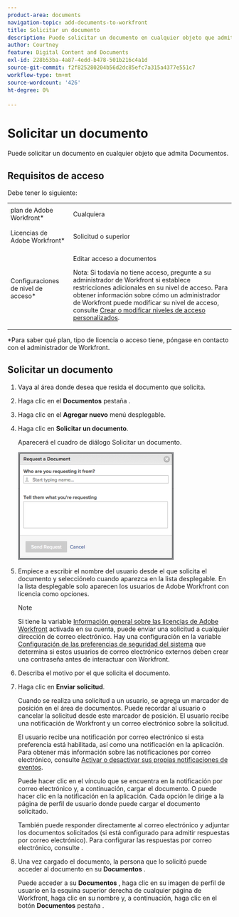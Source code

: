 ```yaml
---
product-area: documents
navigation-topic: add-documents-to-workfront
title: Solicitar un documento
description: Puede solicitar un documento en cualquier objeto que admita Documentos.
author: Courtney
feature: Digital Content and Documents
exl-id: 228b53ba-4a87-4edd-b478-501b216c4a1d
source-git-commit: f2f825280204b56d2dc85efc7a315a4377e551c7
workflow-type: tm+mt
source-wordcount: '426'
ht-degree: 0%

---
```


# Solicitar un documento

Puede solicitar un documento en cualquier objeto que admita Documentos.

## Requisitos de acceso

Debe tener lo siguiente:

<table style="table-layout:auto"> 
 <col> 
 <col> 
 <tbody> 
  <tr> 
   <td role="rowheader">plan de Adobe Workfront*</td> 
   <td> <p> Cualquiera</p> </td> 
  </tr> 
  <tr> 
   <td role="rowheader">Licencias de Adobe Workfront*</td> 
   <td> <p>Solicitud o superior</p> </td> 
  </tr> 
  <tr> 
   <td role="rowheader">Configuraciones de nivel de acceso*</td> 
   <td> <p>Editar acceso a documentos</p> <p>Nota: Si todavía no tiene acceso, pregunte a su administrador de Workfront si establece restricciones adicionales en su nivel de acceso. Para obtener información sobre cómo un administrador de Workfront puede modificar su nivel de acceso, consulte <a href="../../administration-and-setup/add-users/configure-and-grant-access/create-modify-access-levels.md" class="MCXref xref">Crear o modificar niveles de acceso personalizados</a>.</p> </td> 
  </tr> 
 </tbody> 
</table>

&#42;Para saber qué plan, tipo de licencia o acceso tiene, póngase en contacto con el administrador de Workfront.

## Solicitar un documento

1. Vaya al área donde desea que resida el documento que solicita.
1. Haga clic en el **Documentos** pestaña . 
1. Haga clic en el **Agregar nuevo** menú desplegable.

1. Haga clic en **Solicitar un documento**.

   Aparecerá el cuadro de diálogo Solicitar un documento.

   ![document_request.png](assets/document-request-350x242.png)

1. Empiece a escribir el nombre del usuario desde el que solicita el documento y selecciónelo cuando aparezca en la lista desplegable. En la lista desplegable solo aparecen los usuarios de Adobe Workfront con licencia como opciones.

   >[!NOTE]
   >
   >Si tiene la variable [Información general sobre las licencias de Adobe Workfront](../../administration-and-setup/add-users/access-levels-and-object-permissions/wf-licenses.md) activada en su cuenta, puede enviar una solicitud a cualquier dirección de correo electrónico. Hay una configuración en la variable [Configuración de las preferencias de seguridad del sistema](../../administration-and-setup/manage-workfront/security/configure-security-preferences.md) que determina si estos usuarios de correo electrónico externos deben crear una contraseña antes de interactuar con Workfront. 

1. Describa el motivo por el que solicita el documento.
1. Haga clic en **Enviar solicitud**.

   Cuando se realiza una solicitud a un usuario, se agrega un marcador de posición en el área de documentos. Puede recordar al usuario o cancelar la solicitud desde este marcador de posición. El usuario recibe una notificación de Workfront y un correo electrónico sobre la solicitud.

   El usuario recibe una notificación por correo electrónico si esta preferencia está habilitada, así como una notificación en la aplicación. Para obtener más información sobre las notificaciones por correo electrónico, consulte [Activar o desactivar sus propias notificaciones de eventos](../../workfront-basics/using-notifications/activate-or-deactivate-your-own-event-notifications.md).

   Puede hacer clic en el vínculo que se encuentra en la notificación por correo electrónico y, a continuación, cargar el documento. O puede hacer clic en la notificación en la aplicación. Cada opción le dirige a la página de perfil de usuario donde puede cargar el documento solicitado.

   También puede responder directamente al correo electrónico y adjuntar los documentos solicitados (si está configurado para admitir respuestas por correo electrónico). Para configurar las respuestas por correo electrónico, consulte .

1. Una vez cargado el documento, la persona que lo solicitó puede acceder al documento en su **Documentos** .

   Puede acceder a su **Documentos** , haga clic en su imagen de perfil de usuario en la esquina superior derecha de cualquier página de Workfront, haga clic en su nombre y, a continuación, haga clic en el botón **Documentos** pestaña .
